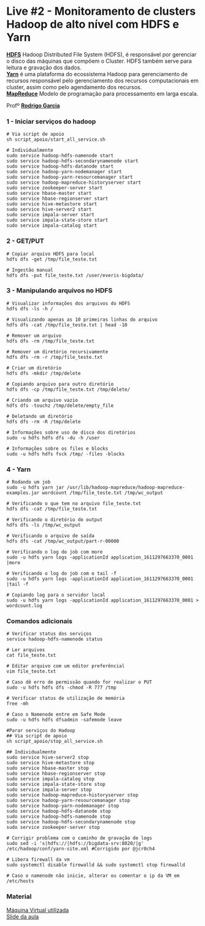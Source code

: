 # Live #2 - Monitoramento de clusters Hadoop de alto nível com HDFS e Yarn

**[HDFS](https://www.cetax.com.br/apache-hadoop-tudo-o-que-voce-precisa-saber/)** Hadoop Distributed File System (HDFS), é responsável por gerenciar o disco das máquinas que compõem o Cluster. HDFS também serve para leitura e gravação dos dados. <br>
**[Yarn](https://pt.wikipedia.org/wiki/Hadoop)** é uma plataforma do ecossistema Hadoop para gerenciamento de recursos responsável pelo gerenciamento dos recursos computacionais em cluster, assim como pelo agendamento dos recursos. <br>
**[MapReduce](https://pt.wikipedia.org/wiki/Hadoop)** Modelo de programação para processamento em larga escala. <br>

Profº [**Rodrigo Garcia**](https://www.linkedin.com/in/rodsantosg/) <br>

### 1 - Iniciar serviços do hadoop
~~~shell
# Via script de apoio
sh script_apoio/start_all_service.sh

# Individualmente
sudo service hadoop-hdfs-namenode start
sudo service hadoop-hdfs-secondarynamenode start
sudo service hadoop-hdfs-datanode start
sudo service hadoop-yarn-nodemanager start
sudo service hadoop-yarn-resourcemanager start
sudo service hadoop-mapreduce-historyserver start
sudo service zookeeper-server start
sudo service hbase-master start
sudo service hbase-regionserver start
sudo service hive-metastore start
sudo service hive-server2 start
sudo service impala-server start
sudo service impala-state-store start
sudo service impala-catalog start
~~~

### 2 - GET/PUT
~~~shell
# Copiar arquivo HDFS para local
hdfs dfs -get /tmp/file_teste.txt

# Ingestão manual
hdfs dfs -put file_teste.txt /user/everis-bigdata/
~~~

### 3 - Manipulando arquivos no HDFS
~~~shell
# Visualizar informações dos arquivos do HDFS
hdfs dfs -ls -h /

# Visualizando apenas as 10 primeiras linhas do arquivo
hdfs dfs -cat /tmp/file_teste.txt | head -10

# Remover um arquivo
hdfs dfs -rm /tmp/file_teste.txt

# Remover um diretório recursivamente
hdfs dfs -rm -r /tmp/file_teste.txt

# Criar um diretório
hdfs dfs -mkdir /tmp/delete

# Copiando arquivo para outro diretório
hdfs dfs -cp /tmp/file_teste.txt /tmp/delete/

# Criando um arquivo vazio
hdfs dfs -touchz /tmp/delete/empty_file

# Deletando um diretório
hdfs dfs -rm -R /tmp/delete

# Informações sobre uso de disco dos diretórios
sudo -u hdfs hdfs dfs -du -h /user

# Informações sobre os files e blocks
sudo -u hdfs hdfs fsck /tmp/ -files -blocks
~~~

### 4 - Yarn
~~~shell
# Rodando um job
sudo -u hdfs yarn jar /usr/lib/hadoop-mapreduce/hadoop-mapreduce-examples.jar wordcount /tmp/file_teste.txt /tmp/wc_output

# Verificando o que tem no arquivo file_teste.txt
hdfs dfs -cat /tmp/file_teste.txt

# Verificando o diretório do output
hdfs dfs -ls /tmp/wc_output

# Verificando o arquivo de saída
hdfs dfs -cat /tmp/wc_output/part-r-00000

# Verificando o log do job com more
sudo -u hdfs yarn logs -applicationId application_1611297663370_0001 |more

# Verificando o log do job com o tail -f
sudo -u hdfs yarn logs -applicationId application_1611297663370_0001 |tail -f

# Copiando log para o servidor local
sudo -u hdfs yarn logs -applicationId application_1611297663370_0001 > wordcount.log
~~~

### Comandos adicionais
~~~shell
# Verificar status dos serviços
service hadoop-hdfs-namenode status

# Ler arquivos
cat file_teste.txt

# Editar arquivo com um editor preferêncial
vim file_teste.txt

# Caso dê erro de permissão quando for realizar o PUT
sudo -u hdfs hdfs dfs -chmod -R 777 /tmp

# Verificar status de utilização de memória
free -mh

# Caso o Namenode entre em Safe Mode
sudo -u hdfs hdfs dfsadmin -safemode leave

#Parar serviços do Hadoop
## Via script de apoio
sh script_apoio/stop_all_service.sh

## Individualmente
sudo service hive-server2 stop
sudo service hive-metastore stop
sudo service hbase-master stop
sudo service hbase-regionserver stop
sudo service impala-catalog stop
sudo service impala-state-store stop
sudo service impala-server stop
sudo service hadoop-mapreduce-historyserver stop
sudo service hadoop-yarn-resourcemanager stop
sudo service hadoop-yarn-nodemanager stop
sudo service hadoop-hdfs-datanode stop
sudo service hadoop-hdfs-namenode stop
sudo service hadoop-hdfs-secondarynamenode stop
sudo service zookeeper-server stop

# Corrigir problema com o caminho de gravação de logs
sudo sed -i 's|hdfs://|hdfs://bigdata-srv:8020/|g' /etc/hadoop/conf/yarn-site.xml #Corrigido por @jcr0ch4 

# Libera firewall da vm
sudo systemctl disable firewalld && sudo systemctl stop firewalld

# Caso o namenode não inicie, alterar ou comentar o ip da VM em /etc/hosts
~~~

### Material
[Máquina Virtual utilizada](https://hermes.digitalinnovation.one/files/acceleration/Everis_BigData-v3.ova) <br>
[Slide da aula](https://drive.google.com/file/d/1mSzcFASKCTir5ecdRNA7hHb7DoVfOMM0/view)

